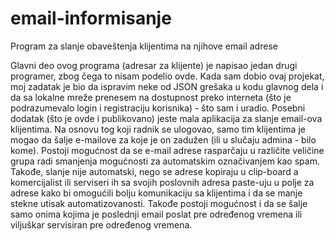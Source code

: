 # email-informisanje
Program za slanje obaveštenja klijentima na njihove email adrese

Glavni deo ovog programa (adresar za klijente) je napisao jedan drugi programer, zbog čega to nisam podelio ovde. Kada sam dobio ovaj projekat, moj zadatak je bio da ispravim neke od JSON grešaka u kodu glavnog dela i da sa lokalne mreže prenesem na dostupnost preko interneta (što je podrazumevalo login i registraciju korisnika) - što sam i uradio.
Posebni dodatak (što je ovde i publikovano) jeste mala aplikacija za slanje email-ova klijentima. Na osnovu tog koji radnik se ulogovao, samo tim klijentima je mogao da šalje e-mailove za koje je on zadužen (ili u slučaju admina - bilo kome). Postoji mogućnost da se e-mail adrese rasparčaju u različite veličine grupa radi smanjenja mogućnosti za automatskim označivanjem kao spam. Takođe, slanje nije automatski, nego se adrese kopiraju u clip-board a komercijalist ili serviseri ih sa svojih poslovnih adresa paste-uju u polje za adrese kako bi omogućili bolju komunikaciju sa klijentima i da se manje stekne utisak automatizovanosti. Takođe postoji mogućnost i da se šalje samo onima kojima je poslednji email poslat pre određenog vremena ili viljuškar servisiran pre određenog vremena.
